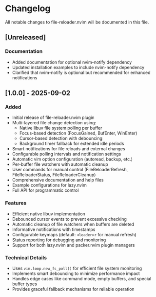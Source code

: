 # Changelog

All notable changes to file-reloader.nvim will be documented in this file.

## [Unreleased]

### Documentation
- Added documentation for optional nvim-notify dependency
- Updated installation examples to include nvim-notify dependency
- Clarified that nvim-notify is optional but recommended for enhanced notifications

## [1.0.0] - 2025-09-02

### Added
- Initial release of file-reloader.nvim plugin
- Multi-layered file change detection using:
  - Native libuv file system polling per buffer
  - Focus-based detection (FocusGained, BufEnter, WinEnter)
  - Cursor-based detection with debouncing
  - Background timer fallback for extended idle periods
- Smart notifications for file reloads and external changes
- Configurable polling intervals and notification settings
- Automatic vim option configuration (autoread, backup, etc.)
- Per-buffer file watchers with automatic cleanup
- User commands for manual control (FileReloaderRefresh, FileReloaderStatus, FileReloaderCleanup)
- Comprehensive documentation and help files
- Example configurations for lazy.nvim
- Full API for programmatic control

### Features
- Efficient native libuv implementation
- Debounced cursor events to prevent excessive checking
- Automatic cleanup of file watchers when buffers are deleted
- Informative notifications with timestamps
- Configurable keymaps (default: `<leader>r` for manual refresh)
- Status reporting for debugging and monitoring
- Support for both lazy.nvim and packer.nvim plugin managers

### Technical Details
- Uses `vim.loop.new_fs_poll()` for efficient file system monitoring
- Implements smart debouncing to minimize performance impact
- Handles edge cases like command mode, empty buffers, and special buffer types
- Provides graceful fallback mechanisms for reliable operation